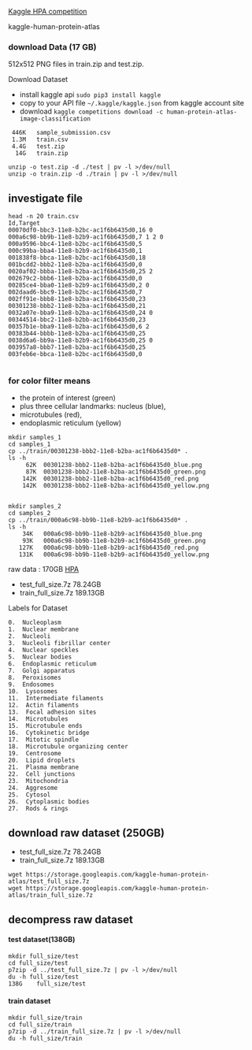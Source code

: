 

[Kaggle HPA competition](https://www.kaggle.com/c/human-protein-atlas-image-classification )

kaggle-human-protein-atlas
### download Data (17 GB)
512x512 PNG files in train.zip and test.zip. 


Download Dataset 
- install kaggle api `sudo pip3 install kaggle`
- copy to your API file  `~/.kaggle/kaggle.json` from kaggle account site
- download `kaggle competitions download -c human-protein-atlas-image-classification`

```
 446K   sample_submission.csv
 1.3M   train.csv
 4.4G   test.zip
  14G   train.zip
```

```
unzip -o test.zip -d ./test | pv -l >/dev/null
unzip -o train.zip -d ./train | pv -l >/dev/null
```

## investigate file



```
head -n 20 train.csv 
Id,Target
00070df0-bbc3-11e8-b2bc-ac1f6b6435d0,16 0
000a6c98-bb9b-11e8-b2b9-ac1f6b6435d0,7 1 2 0
000a9596-bbc4-11e8-b2bc-ac1f6b6435d0,5
000c99ba-bba4-11e8-b2b9-ac1f6b6435d0,1
001838f8-bbca-11e8-b2bc-ac1f6b6435d0,18
001bcdd2-bbb2-11e8-b2ba-ac1f6b6435d0,0
0020af02-bbba-11e8-b2ba-ac1f6b6435d0,25 2
002679c2-bbb6-11e8-b2ba-ac1f6b6435d0,0
00285ce4-bba0-11e8-b2b9-ac1f6b6435d0,2 0
002daad6-bbc9-11e8-b2bc-ac1f6b6435d0,7
002ff91e-bbb8-11e8-b2ba-ac1f6b6435d0,23
00301238-bbb2-11e8-b2ba-ac1f6b6435d0,21
0032a07e-bba9-11e8-b2ba-ac1f6b6435d0,24 0
00344514-bbc2-11e8-b2bb-ac1f6b6435d0,23
00357b1e-bba9-11e8-b2ba-ac1f6b6435d0,6 2
00383b44-bbbb-11e8-b2ba-ac1f6b6435d0,25
0038d6a6-bb9a-11e8-b2b9-ac1f6b6435d0,25 0
003957a8-bbb7-11e8-b2ba-ac1f6b6435d0,25
003feb6e-bbca-11e8-b2bc-ac1f6b6435d0,0


```
### for color filter  means
- the protein of interest (green) 
- plus three cellular landmarks: nucleus (blue),
- microtubules (red), 
- endoplasmic reticulum (yellow)

```
mkdir samples_1
cd samples_1
cp ../train/00301238-bbb2-11e8-b2ba-ac1f6b6435d0* .
ls -h 
     62K  00301238-bbb2-11e8-b2ba-ac1f6b6435d0_blue.png
     87K  00301238-bbb2-11e8-b2ba-ac1f6b6435d0_green.png
    142K  00301238-bbb2-11e8-b2ba-ac1f6b6435d0_red.png
    142K  00301238-bbb2-11e8-b2ba-ac1f6b6435d0_yellow.png


mkdir samples_2
cd samples_2
cp ../train/000a6c98-bb9b-11e8-b2b9-ac1f6b6435d0* .
ls -h 
    34K   000a6c98-bb9b-11e8-b2b9-ac1f6b6435d0_blue.png
    93K   000a6c98-bb9b-11e8-b2b9-ac1f6b6435d0_green.png
   127K   000a6c98-bb9b-11e8-b2b9-ac1f6b6435d0_red.png
   131K   000a6c98-bb9b-11e8-b2b9-ac1f6b6435d0_yellow.png

```

raw data : 170GB
[HPA](https://console.cloud.google.com/storage/browser/kaggle-human-protein-atlas?pli=1)
- test_full_size.7z	78.24GB	 	
- train_full_size.7z	189.13GB	 

Labels for Dataset 
```
0.  Nucleoplasm  
1.  Nuclear membrane   
2.  Nucleoli   
3.  Nucleoli fibrillar center   
4.  Nuclear speckles   
5.  Nuclear bodies   
6.  Endoplasmic reticulum   
7.  Golgi apparatus   
8.  Peroxisomes   
9.  Endosomes   
10.  Lysosomes   
11.  Intermediate filaments   
12.  Actin filaments   
13.  Focal adhesion sites   
14.  Microtubules   
15.  Microtubule ends   
16.  Cytokinetic bridge   
17.  Mitotic spindle   
18.  Microtubule organizing center   
19.  Centrosome   
20.  Lipid droplets   
21.  Plasma membrane   
22.  Cell junctions   
23.  Mitochondria   
24.  Aggresome   
25.  Cytosol   
26.  Cytoplasmic bodies   
27.  Rods & rings
```


## download raw dataset (250GB)
-  test_full_size.7z	  78.24GB	 
-  train_full_size.7z	189.13GB	

```
wget https://storage.googleapis.com/kaggle-human-protein-atlas/test_full_size.7z
wget https://storage.googleapis.com/kaggle-human-protein-atlas/train_full_size.7z
```

## decompress raw dataset 
#### test dataset(138GB)

```
mkdir full_size/test
cd full_size/test
p7zip -d ../test_full_size.7z | pv -l >/dev/null
du -h full_size/test
138G    full_size/test
```

#### train dataset 
```
mkdir full_size/train
cd full_size/train
p7zip -d ../train_full_size.7z | pv -l >/dev/null
du -h full_size/train
 

```


```
